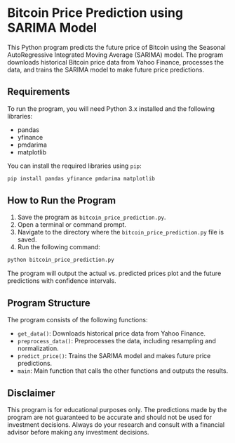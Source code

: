 # Bitcoin Price Prediction using SARIMA Model

This Python program predicts the future price of Bitcoin using the Seasonal AutoRegressive Integrated Moving Average (SARIMA) model. The program downloads historical Bitcoin price data from Yahoo Finance, processes the data, and trains the SARIMA model to make future price predictions.

## Requirements

To run the program, you will need Python 3.x installed and the following libraries:

- pandas
- yfinance
- pmdarima
- matplotlib

You can install the required libraries using `pip`:

```py
pip install pandas yfinance pmdarima matplotlib
```

## How to Run the Program

1. Save the program as `bitcoin_price_prediction.py`.
2. Open a terminal or command prompt.
3. Navigate to the directory where the `bitcoin_price_prediction.py` file is saved.
4. Run the following command:

```py
python bitcoin_price_prediction.py
```

The program will output the actual vs. predicted prices plot and the future predictions with confidence intervals.

## Program Structure

The program consists of the following functions:

- `get_data()`: Downloads historical price data from Yahoo Finance.
- `preprocess_data()`: Preprocesses the data, including resampling and normalization.
- `predict_price()`: Trains the SARIMA model and makes future price predictions.
- `main`: Main function that calls the other functions and outputs the results.

## Disclaimer

This program is for educational purposes only. The predictions made by the program are not guaranteed to be accurate and should not be used for investment decisions. Always do your research and consult with a financial advisor before making any investment decisions.
